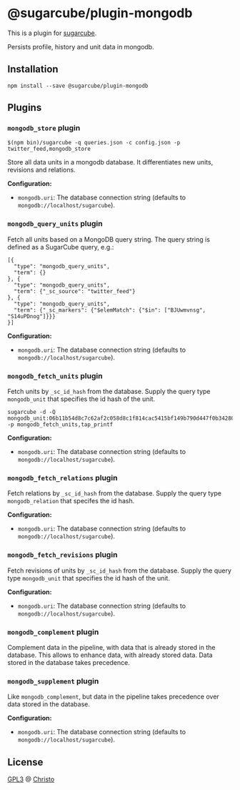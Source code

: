 # @sugarcube/plugin-mongodb

This is a plugin for [sugarcube](https://gitlab.com/sugarcube/sugarcube).

Persists profile, history and unit data in mongodb.

## Installation

```
npm install --save @sugarcube/plugin-mongodb
```

## Plugins

### `mongodb_store` plugin

```
$(npm bin)/sugarcube -q queries.json -c config.json -p twitter_feed,mongodb_store
```

Store all data units in a mongodb database. It differentiates new units,
revisions and relations.

**Configuration:**

- `mongodb.uri`: The database connection string (defaults to `mongodb://localhost/sugarcube`).

### `mongodb_query_units` plugin

Fetch all units based on a MongoDB query string. The query string is defined
as a SugarCube query, e.g.:

```
[{
  "type": "mongodb_query_units",
  "term": {}
}, {
  "type": "mongodb_query_units",
  "term": {"_sc_source": "twitter_feed"}
}, {
  "type": "mongodb_query_units",
  "term": {"_sc_markers": {"$elemMatch": {"$in": ["BJUwmvnsg", "S14uPDnog"]}}}
}]
```

**Configuration:**

- `mongodb.uri`: The database connection string (defaults to `mongodb://localhost/sugarcube`).

### `mongodb_fetch_units` plugin

Fetch units by `_sc_id_hash` from the database. Supply the query type
`mongodb_unit` that specifies the id hash of the unit.

```
sugarcube -d -Q mongodb_unit:06b11b54d8c7c62af2c058d8c1f814cac5415bf149b790d447f0b34280f625d6 -p mongodb_fetch_units,tap_printf
```

**Configuration:**

- `mongodb.uri`: The database connection string (defaults to `mongodb://localhost/sugarcube`).

### `mongodb_fetch_relations` plugin

Fetch relations by `_sc_id_hash` from the database. Supply the query type
`mongodb_relation` that specifes the id hash.

**Configuration:**

- `mongodb.uri`: The database connection string (defaults to `mongodb://localhost/sugarcube`).

### `mongodb_fetch_revisions` plugin

Fetch revisions of units by `_sc_id_hash` from the database. Supply the query
type `mongodb_unit` that specifies the id hash of the unit.

**Configuration:**

- `mongodb.uri`: The database connection string (defaults to `mongodb://localhost/sugarcube`).

### `mongodb_complement` plugin

Complement data in the pipeline, with data that is already stored in the
database. This allows to enhance data, with already stored data. Data stored
in the database takes precedence.

### `mongodb_supplement` plugin

Like `mongodb_complement`, but data in the pipeline takes precedence over data
stored in the database.

**Configuration:**

- `mongodb.uri`: The database connection string (defaults to `mongodb://localhost/sugarcube`).

## License

[GPL3](./LICENSE) @ [Christo](christo@cryptodrunks.net)
